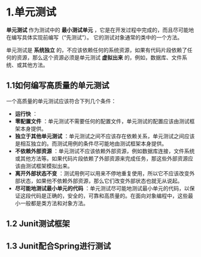 1.单元测试
==============
 __单元测试__ 作为测试中的 __最小测试单元__ ，它是在开发过程中完成的，而且尽可能地在编写具体实现前编写（“先测试”）。
它的测试对象通常的类中的一个方法。

单元测试是 __系统独立__ 的，不应该依赖任何的系统资源，如果有代码片段依赖了任何的资源，那么这个资源必须是单元测试 __虚拟出来__ 的，例如，数据库、文件系统、或其他方法。

1.1如何编写高质量的单元测试
--------------
一个高质量的单元测试应该符合下列几个条件：
 * __运行快__ ：
 * __零配置文件__ ：单元测试不需要任何的配置文件，单元测试的配置应该由测试框架本身提供。
 * __独立于其他单元测试__ ：单元测试之间不应该存在依赖关系，单元测试之间应该是相互独立的。而测试用例的条件尽可能地由测试框架本身提供。
 * __不依赖外部资源__ ：单元测试不应该依赖外部资源，例如数据库连接，文件系统或其他方法等。如果代码片段依赖了外部资源来完成任务，那这些外部资源应该由测试框架模拟出来。
 * __离开外部状态不变__ ：测试用例可以用来不停地重复使用，所以它不应该改变外部状态，如果他不依赖外部资源，那么它们改变外部状态也就无从说起。
 * __尽可能地测试最小单元的代码__ ：单元测试尽可能地测试最小单元的代码，以保证这段代码是正确的，安全的，可靠和高质量的。在面向对象编程中，这些最小一般都是类方法和对象方法。

1.2 Junit测试框架
--------------


1.3 Junit配合Spring进行测试
--------------
